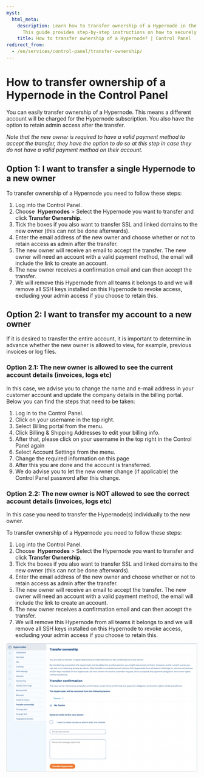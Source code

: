 ```yaml
---
myst:
  html_meta:
    description: Learn how to transfer ownership of a Hypernode in the Control Panel.
      This guide provides step-by-step instructions on how to securely transfer ownership.
    title: How to transfer ownership of a Hypernode? | Control Panel
redirect_from:
  - /en/services/control-panel/transfer-ownership/
---
```


<!-- source: https://support.hypernode.com/en/services/control-panel/transfer-ownership/ -->

# How to transfer ownership of a Hypernode in the Control Panel

You can easily transfer ownership of a Hypernode. This means a different account will be charged for the Hypernode subscription. You also have the option to retain admin access after the transfer.

*Note that the new owner is required to have a valid payment method to accept the transfer, they have the option to do so at this step in case they do not have a valid payment method on their account.*

## Option 1: I want to transfer a single Hypernode to a new owner

To transfer ownership of a Hypernode you need to follow these steps:

1. Log into the Control Panel.
1. Choose  **Hypernodes** > Select the Hypernode you want to transfer and click **Transfer Ownership**.
1. Tick the boxes if you also want to transfer SSL and linked domains to the new owner (this can not be done afterwards).
1. Enter the email address of the new owner and choose whether or not to retain access as admin after the transfer.
1. The new owner will receive an email to accept the transfer. The new owner will need an account with a valid payment method, the email will include the link to create an account.
1. The new owner receives a confirmation email and can then accept the transfer.
1. We will remove this Hypernode from all teams it belongs to and we will remove all SSH keys installed on this Hypernode to revoke access, excluding your admin access if you choose to retain this.

## Option 2: I want to transfer my account to a new owner

If it is desired to transfer the entire account, it is important to determine in advance whether the new owner is allowed to view, for example, previous invoices or log files.

### Option 2.1: The new owner is allowed to see the current account details (invoices, logs etc)

In this case, we advise you to change the name and e-mail address in your customer account and update the company details in the billing portal. Below you can find the steps that need to be taken:
1. Log in to the Control Panel.
1. Click on your username in the top right.
1. Select Billing portal from the menu.
1. Click Billing & Shipping Addresses to edit your billing info.
1. After that, please click on your username in the top right in the Control Panel again
1. Select Account Settings from the menu.
1. Change the required information on this page
1. After this you are done and the account is transferred. 
1. We do advise you to let the new owner change (if applicable) the Control Panel password after this change.

### Option 2.2: The new owner is NOT allowed to see the correct account details (invoices, logs etc)

In this case you need to transfer the Hypernode(s) individually to the new owner.

To transfer ownership of a Hypernode you need to follow these steps:

1. Log into the Control Panel.
1. Choose  **Hypernodes** > Select the Hypernode you want to transfer and click **Transfer Ownership**.
1. Tick the boxes if you also want to transfer SSL and linked domains to the new owner (this can not be done afterwards).
1. Enter the email address of the new owner and choose whether or not to retain access as admin after the transfer.
1. The new owner will receive an email to accept the transfer. The new owner will need an account with a valid payment method, the email will include the link to create an account.
1. The new owner receives a confirmation email and can then accept the transfer.
1. We will remove this Hypernode from all teams it belongs to and we will remove all SSH keys installed on this Hypernode to revoke access, excluding your admin access if you choose to retain this.

![](_res/rVwmoW-6vgh53FOxQIwlxas2TDVysOiGtA.png)
